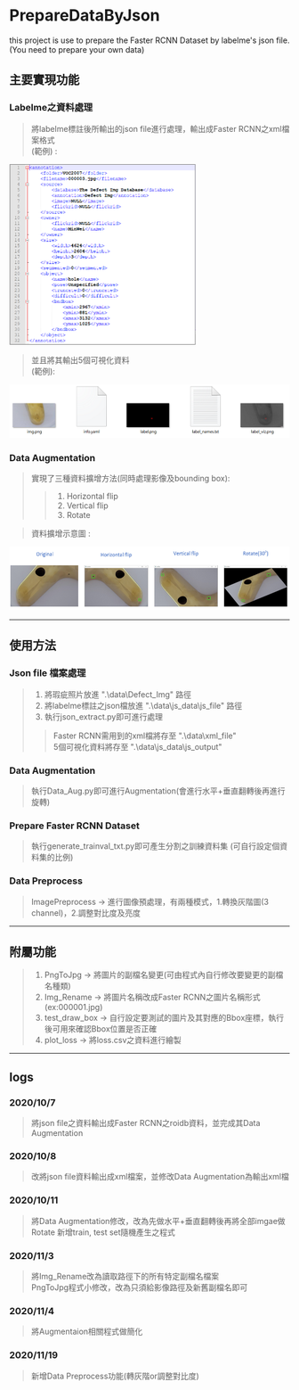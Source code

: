 # PrepareDataByJson
this project is use to prepare the Faster RCNN Dataset by labelme's json file.  
(You need to prepare your own data)

## 主要實現功能  
### Labelme之資料處理
> 將labelme標註後所輸出的json file進行處理，輸出成Faster RCNN之xml檔案格式  
> (範例) :  

<img src="https://github.com/minwei1997/PrepareDataByJson/blob/main/%E7%85%A7%E7%89%87/Sample/xml_sample.png" width="336" height="324">  

> 並且將其輸出5個可視化資料  
> (範例):  

![image](https://github.com/minwei1997/PrepareDataByJson/blob/main/%E7%85%A7%E7%89%87/Sample/json_output_sample.PNG)  

### Data Augmentation
> 實現了三種資料擴增方法(同時處理影像及bounding box):
>> 1. Horizontal flip
>> 2. Vertical flip
>> 3. Rotate

> 資料擴增示意圖 :  
<img src="https://github.com/minwei1997/PrepareDataByJson/blob/main/%E7%85%A7%E7%89%87/Data%20Aug/Summary.PNG" width="550" height="114">  
 
-------------------------
## 使用方法
### Json file 檔案處理
> 1. 將瑕疵照片放進 ".\data\Defect_Img" 路徑
> 2. 將labelme標註之json檔放進 ".\data\js_data\js_file" 路徑  
> 3. 執行json_extract.py即可進行處理  
>> Faster RCNN需用到的xml檔將存至 ".\data\xml_file"  
>> 5個可視化資料將存至 ".\data\js_data\js_output"  

### Data Augmentation
> 執行Data_Aug.py即可進行Augmentation(會進行水平+垂直翻轉後再進行旋轉)  

### Prepare Faster RCNN Dataset
> 執行generate_trainval_txt.py即可產生分割之訓練資料集 (可自行設定個資料集的比例)

### Data Preprocess
> ImagePreprocess -> 進行圖像預處理，有兩種模式，1.轉換灰階圖(3 channel)，2.調整對比度及亮度  

-------------------------
## 附屬功能
> 1. PngToJpg -> 將圖片的副檔名變更(可由程式內自行修改要變更的副檔名種類)
> 2. Img_Rename -> 將圖片名稱改成Faster RCNN之圖片名稱形式 (ex:000001.jpg)
> 3. test_draw_box -> 自行設定要測試的圖片及其對應的Bbox座標，執行後可用來確認Bbox位置是否正確
> 4. plot_loss -> 將loss.csv之資料進行繪製

-------------------------
## logs  
### 2020/10/7  
> 將json file之資料輸出成Faster RCNN之roidb資料，並完成其Data Augmentation  

### 2020/10/8  
> 改將json file資料輸出成xml檔案，並修改Data Augmentation為輸出xml檔  

### 2020/10/11
> 將Data Augmentation修改，改為先做水平+垂直翻轉後再將全部imgae做Rotate
> 新增train, test set隨機產生之程式

### 2020/11/3
> 將Img_Rename改為讀取路徑下的所有特定副檔名檔案  
> PngToJpg程式小修改，改為只須給影像路徑及新舊副檔名即可  

### 2020/11/4
> 將Augmentaion相關程式做簡化

### 2020/11/19
> 新增Data Preprocess功能(轉灰階or調整對比度)
